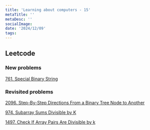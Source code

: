 ```yaml
---
title: 'Learning about computers - 15'
metaTitle: ''
metaDesc: ''
socialImage:
date: '2024/12/09'
tags:
---
```


## Leetcode

### New problems

[761. Special Binary String](https://leetcode.com/problems/special-binary-string/description/)

### Revisited problems

[2096. Step-By-Step Directions From a Binary Tree Node to Another](https://leetcode.com/problems/step-by-step-directions-from-a-binary-tree-node-to-another/description/)

[974. Subarray Sums Divisible by K](https://leetcode.com/problems/subarray-sums-divisible-by-k/description/)

[1497. Check If Array Pairs Are Divisible by k](https://leetcode.com/problems/check-if-array-pairs-are-divisible-by-k/description/)
